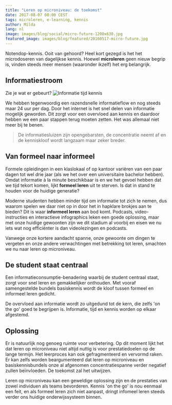 ```yaml
---
title: "Leren op microniveau: de toekomst"
date: 2017-08-07 08:00 CEST
tags: microleren, e-learning, kennis
author: Milda
lang: nl
image: images/blog/social/micro-future-1200x630.jpg
featured_image: images/blog/featured/20160517-micro-future.jpg
---
```


Notendop-kennis. Ooit van gehoord? Heel kort gezegd is het het microdoseren van dagelijkse kennis. Hoewel **microleren** geen nieuw begrip is, vinden steeds meer mensen (waaronder ikzelf) het erg belangrijk.

## Informatiestroom

Zie je wat er gebeurt?
![Informatie tijd kennis](/images/blog/en/clocks.gif)

We hebben tegenwoordig een razendsnelle informatieflow en nog steeds maar 24 uur per dag. Door het internet is het snel delen van informatie mogelijk geworden. Dit zorgt voor een overvloed aan kennis en daardoor hebben we een paar stappen terug moeten zetten. Het was allemaal niet meer bij te benen.

> De informatiesluizen zijn opengebarsten, de concentratie neemt af en de kenniskloof wordt langzaam maar zeker breder.

## Van formeel naar informeel

Formele opleidingen in een klaslokaal of op kantoor variëren van een paar dagen tot wel drie jaar (als we het over een universitaire bachelor hebben). Omdat informatie à la minute beschikbaar is en we het gevoel hebben dat we tijd tekort komen, lijkt **formeel leren** uit te sterven. Is dat in stand te houden voor de huidige generatie?

Moderne studenten hebben minder tijd om informatie tot zich te nemen, dus waarom spelen we daar niet op in door het in hapklare brokjes aan te bieden? Dit is waar **informeel leren** aan bod komt. Podcasts, video-instructies en interactieve infographics leken een goede oplossing, maar met onze huidige gewoonten zijn we dit stadium al voorbij en eisen we nu iets wat nog efficiënter is dan videolezingen en podcasts.

Vanwege onze kortere aandacht spanne, onze gewoonte om dingen te vergeten en onze andere verwachtingen met betrekking tot leren, smachten we nu naar leren op microniveau.

## De student staat centraal

Een informatieconsumptie-benadering waarbij de student centraal staat, zorgt voor snel leren en gemakkelijker onthouden. Met vooraf samengestelde bundels basiskennis wordt de kloof tussen formeel en informeel leren gedicht.

De overvloed aan informatie wordt zo uitgedund tot de kern, die zelfs 'on the go' goed te begrijpen is. Informatie, tijd en kennis worden op elkaar afgestemd.

## Oplossing

Er is natuurlijk nog genoeg ruimte voor verbetering. Op dit moment lijkt het dat leren op microniveau niet altijd nuttig is voor prestatiedoelen op de lange termijn. Het leerproces kan ook gefragmenteerd en vervormd raken. Er kan zelfs worden beargumenteerd dat leren op microniveau en basiskennisbundels onze al afgenomen concentratiespanne verder negatief zullen beïnvloeden. De toekomst zal het uitwijzen.

Leren op microniveau kan een geweldige oplossing zijn en de prestaties van zowel individuen als teams bevorderen. Kennis 'on the go' is nou eenmaal een feit, en als formeel leren zich niet aanpast, dringt infomeel leren steeds verder ons huidige onderwijssysteem binnen.
